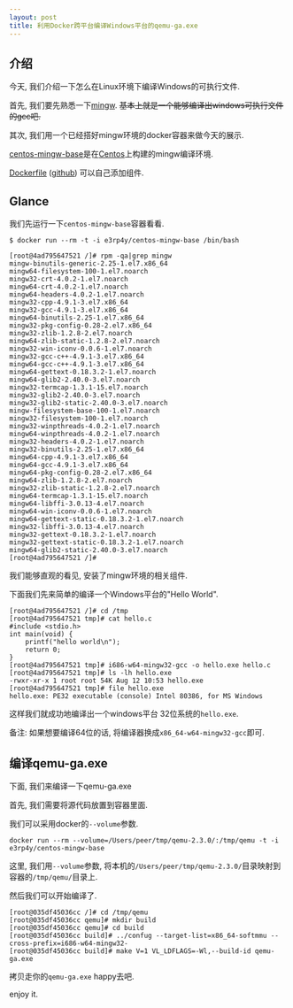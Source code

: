 ```yaml
---
layout: post
title: 利用Docker跨平台编译Windows平台的qemu-ga.exe
---
```


## 介绍

今天, 我们介绍一下怎么在Linux环境下编译Windows的可执行文件.

首先, 我们要先熟悉一下[mingw](https://zh.wikipedia.org/wiki/MinGW). <del>基本上就是一个能够编译出windows可执行文件的gcc吧.</del>

其次, 我们用一个已经搭好mingw环境的docker容器来做今天的展示.

[centos-mingw-base](https://hub.docker.com/r/e3rp4y/centos-mingw-base/)是在[Centos](https://hub.docker.com/_/centos/)上构建的mingw编译环境.

[Dockerfile](https://hub.docker.com/r/e3rp4y/centos-mingw-base/~/dockerfile/) ([github](https://github.com/PeerXu/centos-mingw-base)) 可以自己添加组件.

## Glance

我们先运行一下`centos-mingw-base`容器看看.

    $ docker run --rm -t -i e3rp4y/centos-mingw-base /bin/bash
    
    [root@4ad795647521 /]# rpm -qa|grep mingw
    mingw-binutils-generic-2.25-1.el7.x86_64
    mingw64-filesystem-100-1.el7.noarch
    mingw32-crt-4.0.2-1.el7.noarch
    mingw64-crt-4.0.2-1.el7.noarch
    mingw64-headers-4.0.2-1.el7.noarch
    mingw32-cpp-4.9.1-3.el7.x86_64
    mingw32-gcc-4.9.1-3.el7.x86_64
    mingw64-binutils-2.25-1.el7.x86_64
    mingw32-pkg-config-0.28-2.el7.x86_64
    mingw32-zlib-1.2.8-2.el7.noarch
    mingw64-zlib-static-1.2.8-2.el7.noarch
    mingw32-win-iconv-0.0.6-1.el7.noarch
    mingw32-gcc-c++-4.9.1-3.el7.x86_64
    mingw64-gcc-c++-4.9.1-3.el7.x86_64
    mingw64-gettext-0.18.3.2-1.el7.noarch
    mingw64-glib2-2.40.0-3.el7.noarch
    mingw32-termcap-1.3.1-15.el7.noarch
    mingw32-glib2-2.40.0-3.el7.noarch
    mingw32-glib2-static-2.40.0-3.el7.noarch
    mingw-filesystem-base-100-1.el7.noarch
    mingw32-filesystem-100-1.el7.noarch
    mingw32-winpthreads-4.0.2-1.el7.noarch
    mingw64-winpthreads-4.0.2-1.el7.noarch
    mingw32-headers-4.0.2-1.el7.noarch
    mingw32-binutils-2.25-1.el7.x86_64
    mingw64-cpp-4.9.1-3.el7.x86_64
    mingw64-gcc-4.9.1-3.el7.x86_64
    mingw64-pkg-config-0.28-2.el7.x86_64
    mingw64-zlib-1.2.8-2.el7.noarch
    mingw32-zlib-static-1.2.8-2.el7.noarch
    mingw64-termcap-1.3.1-15.el7.noarch
    mingw64-libffi-3.0.13-4.el7.noarch
    mingw64-win-iconv-0.0.6-1.el7.noarch
    mingw64-gettext-static-0.18.3.2-1.el7.noarch
    mingw32-libffi-3.0.13-4.el7.noarch
    mingw32-gettext-0.18.3.2-1.el7.noarch
    mingw32-gettext-static-0.18.3.2-1.el7.noarch
    mingw64-glib2-static-2.40.0-3.el7.noarch
    [root@4ad795647521 /]#

我们能够直观的看见, 安装了mingw环境的相关组件.

下面我们先来简单的编译一个Windows平台的"Hello World".

    [root@4ad795647521 /]# cd /tmp
    [root@4ad795647521 tmp]# cat hello.c
    #include <stdio.h>
    int main(void) {
        printf("hello world\n");
        return 0;
    }
    [root@4ad795647521 tmp]# i686-w64-mingw32-gcc -o hello.exe hello.c
    [root@4ad795647521 tmp]# ls -lh hello.exe
    -rwxr-xr-x 1 root root 54K Aug 12 10:53 hello.exe
    [root@4ad795647521 tmp]# file hello.exe
    hello.exe: PE32 executable (console) Intel 80386, for MS Windows
    
这样我们就成功地编译出一个windows平台 32位系统的`hello.exe`.

备注: 如果想要编译64位的话, 将编译器换成`x86_64-w64-mingw32-gcc`即可.

## 编译qemu-ga.exe

下面, 我们来编译一下qemu-ga.exe

首先, 我们需要将源代码放置到容器里面.

我们可以采用docker的`--volume`参数.

    docker run --rm --volume=/Users/peer/tmp/qemu-2.3.0/:/tmp/qemu -t -i e3rp4y/centos-mingw-base
    
这里, 我们用`--volume`参数, 将本机的`/Users/peer/tmp/qemu-2.3.0/`目录映射到容器的`/tmp/qemu/`目录上.

然后我们可以开始编译了.

    [root@035df45036cc /]# cd /tmp/qemu
    [root@035df45036cc qemu]# mkdir build
    [root@035df45036cc qemu]# cd build
    [root@035df45036cc build]# ../confug --target-list=x86_64-softmmu --cross-prefix=i686-w64-mingw32-
    [root@035df45036cc build]# make V=1 VL_LDFLAGS=-Wl,--build-id qemu-ga.exe
    
拷贝走你的`qemu-ga.exe` happy去吧.

enjoy it.
